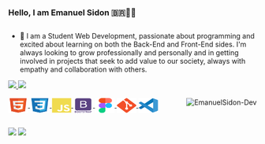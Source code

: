 ### Hello, I am Emanuel Sidon 🇧🇷👩‍💻

##

- 🌱 I am a Student Web Development, passionate about programming and excited about learning on both the Back-End and Front-End sides. I'm always looking to grow professionally and personally and in getting involved in projects that seek to add value to our society, always with empathy and collaboration with others.

 <div>
  <a href="https://github.com/EmanuelSidon">
  <img height="165em" src="https://github-readme-stats.vercel.app/api?username=EmanuelSidon&show_icons=true&theme=dark&include_all_commits=true&count_private=true"/>
  <img height="165em" src="https://github-readme-stats.vercel.app/api/top-langs/?username=EmanuelSidon&layout=compact&langs_count=7&theme=dark"/>
<div style="display: inline_block"><br>
  <img align="center" alt="EmanuelSidon-HTML" height="30" width="40" src="https://raw.githubusercontent.com/devicons/devicon/master/icons/html5/html5-original.svg">
  <img align="center" alt="EmanuelSidon-CSS" height="30" width="40" src="https://raw.githubusercontent.com/devicons/devicon/master/icons/css3/css3-original.svg">
  <img align="center" alt="EmanuelSidon-Js" height="30" width="40" src="https://raw.githubusercontent.com/devicons/devicon/master/icons/javascript/javascript-plain.svg">
  <img align="center" alt="EmanuelSidon-Bootstrap" height="30" width="40" src="https://raw.githubusercontent.com/devicons/devicon/master/icons/bootstrap/bootstrap-plain-wordmark.svg">
  <img align="center" alt="EmanuelSidon-Figma" height="30" width="40" src="https://raw.githubusercontent.com/devicons/devicon/master/icons/figma/figma-original.svg">
  <img align="center" alt="EmanuelSidon-Git" height="30" width="40" src="https://raw.githubusercontent.com/devicons/devicon/master/icons/git/git-original.svg">
   <img align="center" alt="EmanuelSidon-VsCode" height="30" width="40" src="https://raw.githubusercontent.com/devicons/devicon/master/icons/vscode/vscode-original.svg">
    <img align="right" height="140em" alt="EmanuelSidon-Dev" src="https://media.giphy.com/media/Cmr1OMJ2FN0B2/giphy.gif">
</div>
    
 ##
    
 <div> 
    <a href = "mailto:emanuel-ferrera@hotmail.com"><img src="https://img.shields.io/badge/-Gmail-%23333?style=for-the-badge&logo=gmail&logoColor=white" target="_blank"></a>
    <a href="www.linkedin.com/in/emanuel-sidon" target="_blank"><img src="https://img.shields.io/badge/-LinkedIn-%230077B5?style=for-the-badge&logo=linkedin&logoColor=white" target="_blank"></a> 
</div>
